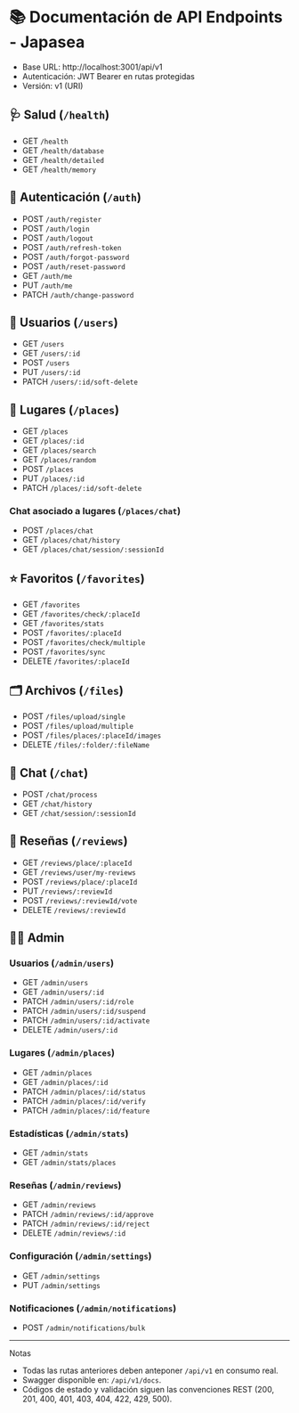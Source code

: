 # 📚 Documentación de API Endpoints - Japasea

- Base URL: http://localhost:3001/api/v1
- Autenticación: JWT Bearer en rutas protegidas
- Versión: v1 (URI)

## 🩺 Salud (`/health`)
- GET `/health`
- GET `/health/database`
- GET `/health/detailed`
- GET `/health/memory`

## 🔐 Autenticación (`/auth`)
- POST `/auth/register`
- POST `/auth/login`
- POST `/auth/logout`
- POST `/auth/refresh-token`
- POST `/auth/forgot-password`
- POST `/auth/reset-password`
- GET  `/auth/me`
- PUT  `/auth/me`
- PATCH `/auth/change-password`

## 👤 Usuarios (`/users`)
- GET `/users`
- GET `/users/:id`
- POST `/users`
- PUT  `/users/:id`
- PATCH `/users/:id/soft-delete`

## 📍 Lugares (`/places`)
- GET  `/places`
- GET  `/places/:id`
- GET  `/places/search`
- GET  `/places/random`
- POST `/places`
- PUT  `/places/:id`
- PATCH `/places/:id/soft-delete`

### Chat asociado a lugares (`/places/chat`)
- POST `/places/chat`
- GET  `/places/chat/history`
- GET  `/places/chat/session/:sessionId`

## ⭐ Favoritos (`/favorites`)
- GET  `/favorites`
- GET  `/favorites/check/:placeId`
- GET  `/favorites/stats`
- POST `/favorites/:placeId`
- POST `/favorites/check/multiple`
- POST `/favorites/sync`
- DELETE `/favorites/:placeId`

## 🗂️ Archivos (`/files`)
- POST   `/files/upload/single`
- POST   `/files/upload/multiple`
- POST   `/files/places/:placeId/images`
- DELETE `/files/:folder/:fileName`

## 💬 Chat (`/chat`)
- POST `/chat/process`
- GET  `/chat/history`
- GET  `/chat/session/:sessionId`

## 📝 Reseñas (`/reviews`)
- GET  `/reviews/place/:placeId`
- GET  `/reviews/user/my-reviews`
- POST `/reviews/place/:placeId`
- PUT  `/reviews/:reviewId`
- POST `/reviews/:reviewId/vote`
- DELETE `/reviews/:reviewId`

## 👨‍💼 Admin

### Usuarios (`/admin/users`)
- GET   `/admin/users`
- GET   `/admin/users/:id`
- PATCH `/admin/users/:id/role`
- PATCH `/admin/users/:id/suspend`
- PATCH `/admin/users/:id/activate`
- DELETE `/admin/users/:id`

### Lugares (`/admin/places`)
- GET   `/admin/places`
- GET   `/admin/places/:id`
- PATCH `/admin/places/:id/status`
- PATCH `/admin/places/:id/verify`
- PATCH `/admin/places/:id/feature`

### Estadísticas (`/admin/stats`)
- GET `/admin/stats`
- GET `/admin/stats/places`

### Reseñas (`/admin/reviews`)
- GET    `/admin/reviews`
- PATCH  `/admin/reviews/:id/approve`
- PATCH  `/admin/reviews/:id/reject`
- DELETE `/admin/reviews/:id`

### Configuración (`/admin/settings`)
- GET `/admin/settings`
- PUT `/admin/settings`

### Notificaciones (`/admin/notifications`)
- POST `/admin/notifications/bulk`

---

Notas
- Todas las rutas anteriores deben anteponer `/api/v1` en consumo real.
- Swagger disponible en: `/api/v1/docs`.
- Códigos de estado y validación siguen las convenciones REST (200, 201, 400, 401, 403, 404, 422, 429, 500).